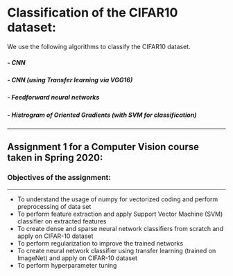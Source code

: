 # Classification of the CIFAR10 dataset:
We use the following algorithms to classify the CIFAR10 dataset.
##### - CNN 
##### - CNN (using Transfer learning via VGG16)
##### - Feedforward neural networks
##### - Histrogram of Oriented Gradients (with SVM for classification)
-------
## Assignment 1 for a Computer Vision course taken in Spring 2020:
  ### Objectives of the assignment:
  -------
  - To understand the usage of numpy for vectorized coding and perform preprocessing of data set
  - To perform feature extraction and apply Support Vector Machine (SVM) classifier on extracted features
  - To create dense and sparse neural network classifiers from scratch and apply on CIFAR-10 dataset
  - To perform regularization to improve the trained networks
  - To create neural network classifier using transfer learning (trained on ImageNet) and apply on CIFAR-10
  dataset
  - To perform hyperparameter tuning
